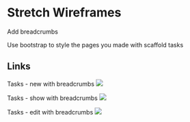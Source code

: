 # Stretch Wireframes

Add breadcrumbs

Use bootstrap to style the pages you made with scaffold tasks

## Links ##

Tasks - new with breadcrumbs
![](https://galvanize.mybalsamiq.com/mockups/2353679.png?key=dd6f91232218fa4d6cbf663738e10e0cfca3e151)

Tasks - show with breadcrumbs
![](https://galvanize.mybalsamiq.com/mockups/2353676.png?key=dd6f91232218fa4d6cbf663738e10e0cfca3e151)

Tasks - edit with breadcrumbs
![](https://galvanize.mybalsamiq.com/mockups/2353680.png?key=dd6f91232218fa4d6cbf663738e10e0cfca3e151)
